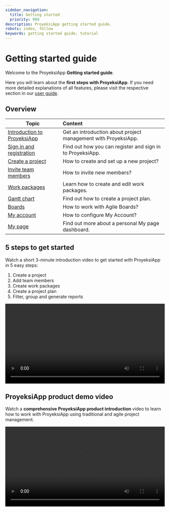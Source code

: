 ```yaml
---
sidebar_navigation:
  title: Getting started
  priority: 999
description: ProyeksiApp getting started guide.
robots: index, follow
keywords: getting started guide, tutorial
---
```


# Getting started guide

Welcome to the ProyeksiApp **Getting started guide**.

Here you will learn about the **first steps with ProyeksiApp**. If you need more detailed explanations of all features, please visit the respective section in our [user guide](../user-guide/).

## Overview

| Topic                                                   | Content                                                      |
| ------------------------------------------------------- | :----------------------------------------------------------- |
| [Introduction to ProyeksiApp](openproject-introduction) | Get an introduction about project management with ProyeksiApp. |
| [Sign in and registration](sign-in-registration)        | Find out how you can register and sign in to ProyeksiApp.    |
| [Create a project](projects)                            | How to create and set up a new project?                      |
| [Invite team members](invite-members)                   | How to invite new members?                                   |
| [Work packages](work-packages-introduction)             | Learn how to create and edit work packages.                  |
| [Gantt chart](gantt-chart-introduction)                 | Find out how to create a project plan.                       |
| [Boards](boards-introduction)                           | How to work with Agile Boards?                               |
| [My account](my-account)                                | How to configure My Account?                                 |
| [My page](my-page)                                      | Find out more about a personal My page dashboard.            |

## 5 steps to get started

Watch a short 3-minute introduction video to get started with ProyeksiApp in 5 easy steps:

1. Create a project
2. Add team members
3. Create work packages
4. Create a project plan
5. Filter, group and generate reports

<video src="https://openproject-docs.s3.eu-central-1.amazonaws.com/videos/ProyeksiApp-Getting-started.mp4" type="video/mp4" controls="" style="width:100%"></video>

## ProyeksiApp product demo video

Watch a **comprehensive ProyeksiApp product introduction** video to learn how to work with ProyeksiApp using traditional and agile project management.

<video src="https://openproject-docs.s3.eu-central-1.amazonaws.com/videos/ProyeksiApp-product-demo-webinar-2.mp4" type="video/mp4" controls="" style="width:100%"></video>

